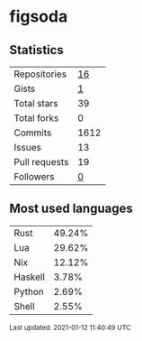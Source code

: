 # figsoda


## Statistics

<table>
    <tr>
        <td>Repositories</td>
        <td><a href="https://github.com/figsoda?tab=repositories">16</a></td>
    </tr>
    <tr>
        <td>Gists</td>
        <td><a href="https://gist.github.com/figsoda">1</a></td>
    </tr>
    <tr>
        <td>Total stars</td>
        <td>39</td>
    </tr>
    <tr>
        <td>Total forks</td>
        <td>0</td>
    </tr>
    <tr>
        <td>Commits</td>
        <td>1612</td>
    </tr>
    <tr>
        <td>Issues</td>
        <td>13</td>
    </tr>
    <tr>
        <td>Pull requests</td>
        <td>19</td>
    </tr>
    <tr>
        <td>Followers</td>
        <td><a href="https://github.com/figsoda?tab=followers">0</a></td>
    </tr>
</table>


## Most used languages

<table>
<tr><td>Rust</td><td>49.24%</td></tr>
<tr><td>Lua</td><td>29.62%</td></tr>
<tr><td>Nix</td><td>12.12%</td></tr>
<tr><td>Haskell</td><td>3.78%</td></tr>
<tr><td>Python</td><td>2.69%</td></tr>
<tr><td>Shell</td><td>2.55%</td></tr>
</table>


<sub>Last updated: 2021-01-12 11:40:49 UTC</sub>
